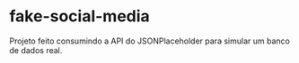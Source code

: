 # fake-social-media
Projeto feito consumindo a API do JSONPlaceholder para simular um banco de dados real.
